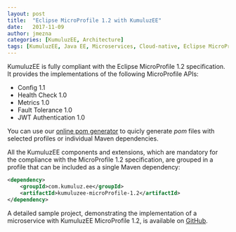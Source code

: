 ```yaml
---
layout: post
title:  "Eclipse MicroProfile 1.2 with KumuluzEE"
date:   2017-11-09
author: jmezna
categories: [KumuluzEE, Architecture]
tags: [KumuluzEE, Java EE, Microservices, Cloud-native, Eclipse MicroProfile]
---
```


KumuluzEE is fully compliant with the Eclipse MicroProfile 1.2 specification. It provides the implementations of the
following MicroProfile APIs:
- Config 1.1
- Health Check 1.0
- Metrics 1.0
- Fault Tolerance 1.0
- JWT Authentication 1.0

You can use our [online pom generator](https://ee.kumuluz.com/generator/) to quicly generate *pom* files with selected
profiles or individual Maven dependencies.

<!--more-->

All the KumuluzEE components and extensions, which are mandatory for the compliance with the MicroProfile 1.2
specification, are grouped in a profile that can be included as a single Maven dependency:

```xml
<dependency>
    <groupId>com.kumuluz.ee</groupId>
    <artifactId>kumuluzee-microProfile-1.2</artifactId>
</dependency>
```

A detailed sample project, demonstrating the implementation of a microservice with KumuluzEE MicroProfile 1.2, is
available on [GitHub](https://github.com/kumuluz/kumuluzee-samples/tree/master/kumuluzee-microProfile-1.2).
